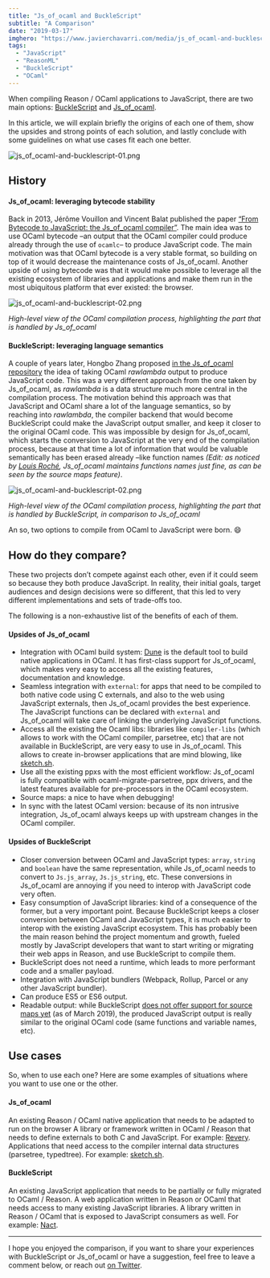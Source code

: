 ```yaml
---
title: "Js_of_ocaml and BuckleScript"
subtitle: "A Comparison"
date: "2019-03-17"
imghero: "https://www.javierchavarri.com/media/js_of_ocaml-and-bucklescript-01.png"
tags:
  - "JavaScript"
  - "ReasonML"
  - "BuckleScript"
  - "OCaml"
---
```


When compiling Reason / OCaml applications to JavaScript, there are two main options: [BuckleScript](http://bucklescript.github.io/) and [Js\_of\_ocaml](http://ocsigen.org/js_of_ocaml/).

In this article, we will explain briefly the origins of each one of them, show the upsides and strong points of each solution, and lastly conclude with some guidelines on what use cases fit each one better.

![js_of_ocaml-and-bucklescript-01.png](/media/js_of_ocaml-and-bucklescript-01.png)

## History

#### Js\_of\_ocaml: leveraging bytecode stability

Back in 2013, Jérôme Vouillon and Vincent Balat published the paper [“From Bytecode to JavaScript: the Js\_of\_ocaml compiler”](https://www.irif.fr/~balat/publications/vouillon_balat-js_of_ocaml.pdf). The main idea was to use OCaml bytecode –an output that the OCaml compiler could produce already through the use of `ocamlc`– to produce JavaScript code. The main motivation was that OCaml bytecode is a very stable format, so building on top of it would decrease the maintenance costs of Js\_of\_ocaml. Another upside of using bytecode was that it would make possible to leverage all the existing ecosystem of libraries and applications and make them run in the most ubiquitous platform that ever existed: the browser.

![js_of_ocaml-and-bucklescript-02.png](/media/js_of_ocaml-and-bucklescript-02.png)

*High-level view of the OCaml compilation process, highlighting the part that is handled by Js\_of\_ocaml*

#### BuckleScript: leveraging language semantics

A couple of years later, Hongbo Zhang proposed [in the Js\_of\_ocaml repository](https://github.com/ocsigen/js_of_ocaml/issues/338) the idea of taking OCaml _rawlambda_ output to produce JavaScript code. This was a very different approach from the one taken by Js\_of\_ocaml, as _rawlambda_ is a data structure much more central in the compilation process. The motivation behind this approach was that JavaScript and OCaml share a lot of the language semantics, so by reaching into _rawlambda_, the compiler backend that would become BuckleScript could make the JavaScript output smaller, and keep it closer to the original OCaml code. This was impossible by design for Js\_of\_ocaml, which starts the conversion to JavaScript at the very end of the compilation process, because at that time a lot of information that would be valuable semantically has been erased already –like function names *(Edit: as noticed by [Louis Roché](https://medium.com/@TestCross), Js\_of\_ocaml maintains functions names just fine, as can be seen by the source maps feature)*.

![js_of_ocaml-and-bucklescript-02.png](/media/js_of_ocaml-and-bucklescript-02.png)

*High-level view of the OCaml compilation process, highlighting the part that is handled by BuckleScript, in comparison to Js\_of\_ocaml*

An so, two options to compile from OCaml to JavaScript were born. 😄

## How do they compare?

These two projects don’t compete against each other, even if it could seem so because they both produce JavaScript. In reality, their initial goals, target audiences and design decisions were so different, that this led to very different implementations and sets of trade-offs too.

The following is a non-exhaustive list of the benefits of each of them.

#### Upsides of Js\_of\_ocaml

- Integration with OCaml build system: [Dune](https://jbuilder.readthedocs.io/en/latest/) is the default tool to build native applications in OCaml. It has first-class support for Js\_of\_ocaml, which makes very easy to access all the existing features, documentation and knowledge.
- Seamless integration with `external`: for apps that need to be compiled to both native code using C externals, and also to the web using JavaScript externals, then Js\_of\_ocaml provides the best experience. The JavaScript functions can be declared with `external` and Js\_of\_ocaml will take care of linking the underlying JavaScript functions.
- Access all the existing the Ocaml libs: libraries like `compiler-libs` (which allows to work with the OCaml compiler, parsetree, etc) that are not available in BuckleScript, are very easy to use in Js\_of\_ocaml. This allows to create in-browser applications that are mind blowing, like [sketch.sh](http://sketch.sh/).
- Use all the existing ppxs with the most efficient workflow: Js\_of\_ocaml is fully compatible with ocaml-migrate-parsetree, ppx drivers, and the latest features available for pre-processors in the OCaml ecosystem.
- Source maps: a nice to have when debugging!
- In sync with the latest OCaml version: because of its non intrusive integration, Js\_of\_ocaml always keeps up with upstream changes in the OCaml compiler.

#### Upsides of BuckleScript

- Closer conversion between OCaml and JavaScript types: `array`, `string` and `boolean` have the same representation, while Js\_of\_ocaml needs to convert to `Js.js_array`, `Js.js_string`, etc. These conversions in Js\_of\_ocaml are annoying if you need to interop with JavaScript code very often.
- Easy consumption of JavaScript libraries: kind of a consequence of the former, but a very important point. Because BuckleScript keeps a closer conversion between OCaml and JavaScript types, it is much easier to interop with the existing JavaScript ecosystem. This has probably been the main reason behind the project momentum and growth, fueled mostly by JavaScript developers that want to start writing or migrating their web apps in Reason, and use BuckleScript to compile them.
- BuckleScript does not need a runtime, which leads to more performant code and a smaller payload.
- Integration with JavaScript bundlers (Webpack, Rollup, Parcel or any other JavaScript bundler).
- Can produce ES5 or ES6 output.
- Readable output: while BuckleScript [does not offer support for source maps yet](https://github.com/BuckleScript/bucklescript/issues/1699) (as of March 2019), the produced JavaScript output is really similar to the original OCaml code (same functions and variable names, etc).

## Use cases

So, when to use each one? Here are some examples of situations where you want to use one or the other.

#### Js\_of\_ocaml

An existing Reason / OCaml native application that needs to be adapted to run on the browser
A library or framework written in OCaml / Reason that needs to define externals to both C and JavaScript. For example: [Revery](https://github.com/bryphe/revery).
Applications that need access to the compiler internal data structures (parsetree, typedtree). For example: [sketch.sh](http://sketch.sh/).

#### BuckleScript

An existing JavaScript application that needs to be partially or fully migrated to OCaml / Reason.
A web application written in Reason or OCaml that needs access to many existing JavaScript libraries.
A library written in Reason / OCaml that is exposed to JavaScript consumers as well. For example: [Nact](https://nact.io/).

---

I hope you enjoyed the comparison, if you want to share your experiences with BuckleScript or Js\_of\_ocaml or have a suggestion, feel free to leave a comment below, or reach out [on Twitter](https://twitter.com/javierwchavarri/).
